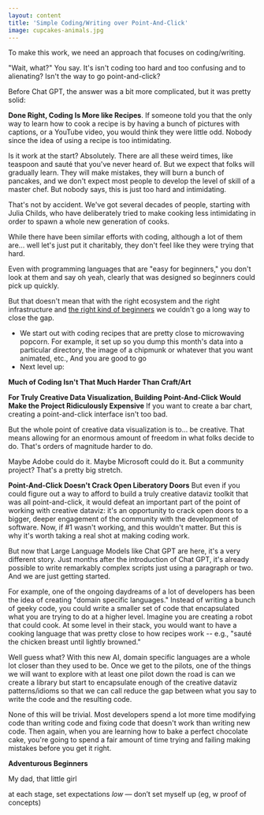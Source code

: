 ```yaml
---
layout: content
title: 'Simple Coding/Writing over Point-And-Click'
image: cupcakes-animals.jpg
---
```



To make this work, we need an approach that focuses on coding/writing.

"Wait, what?" You say. It's isn't coding too hard and too confusing and to alienating? Isn't the way to go
point-and-click?

Before Chat GPT, the answer was a bit more complicated, but it was pretty solid:

__Done Right, Coding Is More like Recipes__. If someone told you that the only way to learn how to cook a recipe is by having a bunch of pictures with captions, or a YouTube video, you would think they were little odd. Nobody since the idea of using a recipe is too intimidating.

Is it work at the start? Absolutely. There are all these weird times, like teaspoon and sauté that you've never heard of. But we expect that folks will gradually learn. They will make mistakes, they will burn a bunch of pancakes, and we don't expect most people to develop the level of skill of a master chef. But nobody says, this is just too hard and intimidating.

That's not by accident. We've got several decades of people, starting with Julia Childs, who have deliberately tried to make cooking less intimidating in order to spawn a whole new generation of cooks.

While there have been similar efforts with coding, although a lot of them are... well let's just put it charitably, they don't feel like they were trying that hard.

Even with programming languages that are "easy for beginners," you don't look at them and say oh yeah, clearly that was designed so beginners could pick up quickly.

But that doesn't mean that with the right ecosystem and the right infrastructure and [the right kind of beginners]() we couldn't go a long way to close the gap.

- We start out with coding recipes that are pretty close to microwaving popcorn. For example, it set up so you dump this month's data into a particular directory, the image of a chipmunk or whatever that you want animated, etc., And you are good to go
- Next level up:


__Much of Coding Isn't That Much Harder Than Craft/Art__ 

__For Truly Creative Data Visualization, Building Point-And-Click Would Make the Project Ridiculously Expensive__ If you want to create a bar chart, creating a point-and-click interface isn't too bad.

But the whole point of creative data visualization is to... be creative. That means allowing for an enormous amount of freedom in what folks decide to do. That's orders of magnitude harder to do.

Maybe Adobe could do it. Maybe Microsoft could do it. But a community project? That's a pretty big stretch.

__Point-And-Click Doesn't Crack Open Liberatory Doors__ But even if you could figure out a way to afford to build a truly creative dataviz toolkit that was all point-and-click, it would defeat an important part of the point of working with creative dataviz: it's an opportunity to crack open doors to a bigger, deeper engagement of the community with the development of software. Now, if #1 wasn't working, and this wouldn't matter. But this is why it's worth taking a real shot at making coding work.

But now that Large Language Models like Chat GPT are here, it's a very different story. Just months after the introduction of Chat GPT, it's already possible to write remarkably complex scripts just using a paragraph or two. And we are just getting started.

For example, one of the ongoing daydreams of a lot of developers has been the idea of creating "domain specific languages." Instead of writing a bunch of geeky code, you could write a smaller set of code that encapsulated what you are trying to do at a higher level. Imagine you are creating a robot that could cook. At some level in their stack, you would want to have a cooking language that was pretty close to how recipes work -- e.g., "sauté the chicken breast until lightly browned."

Well guess what? With this new AI, domain specific languages are a whole lot closer than they used to be. Once we get to the pilots, one of the things we will want to explore with at least one pilot down the road is can we create a library but start to encapsulate enough of the creative dataviz patterns/idioms so that we can call reduce the gap between what you say to write the code and the resulting code.

None of this will be trivial. Most developers spend a lot more time modifying code than writing code and fixing code that doesn't work than writing new code. Then again, when you are learning how to bake a perfect chocolate cake, you're going to spend a fair amount of time trying and failing making mistakes before you get it right.



__Adventurous Beginners__

My dad, that little girl




at each stage, set expectations _low_ — don’t set myself up (eg, w proof of concepts)

